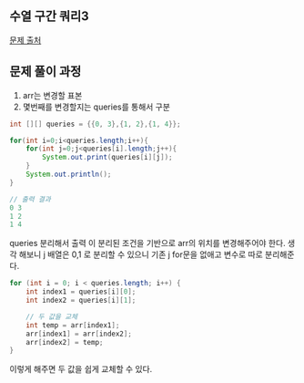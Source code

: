 ## 수열 구간 쿼리3

[문제 출처](https://school.programmers.co.kr/learn/courses/30/lessons/181924)

## 문제 풀이 과정
1. arr는 변경할 표본
2. 몇번째를 변경할지는 queries를 통해서 구분

```java
int [][] queries = {{0, 3},{1, 2},{1, 4}};

for(int i=0;i<queries.length;i++){
    for(int j=0;j<queries[i].length;j++){
        System.out.print(queries[i][j]);
    }
    System.out.println();
}

// 출력 결과
0 3 
1 2 
1 4 
```

queries 분리해서 출력 이 분리된 조건을 기반으로 arr의 위치를 변경해주어야 한다.
생각 해보니 j 배열은 0,1 로 분리할 수 있으니 기존 j for문을 없애고 변수로 따로 분리해준다.

```java
for (int i = 0; i < queries.length; i++) {
    int index1 = queries[i][0];
    int index2 = queries[i][1];

    // 두 값을 교체
    int temp = arr[index1];
    arr[index1] = arr[index2];
    arr[index2] = temp;
}
```

이렇게 해주면 두 값을 쉽게 교체할 수 있다.
